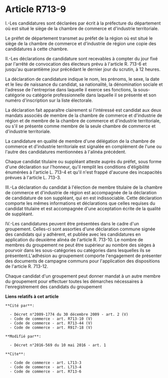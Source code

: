 # Article R713-9

I.-Les candidatures sont déclarées par écrit à la préfecture du département où est situé le siège de la chambre de commerce
et d'industrie territoriale. 

Le préfet de département transmet au préfet de la région où est situé le siège de la chambre de commerce et d'industrie de
région une copie des candidatures à cette chambre. 

II.-Les déclarations de candidature sont recevables à compter du jour fixé par l'arrêté de convocation des électeurs prévu à
l'article R. 713-6 et jusqu'au quarantième jour précédant le dernier jour du scrutin, à 12 heures. 

La déclaration de candidature indique le nom, les prénoms, le sexe, la date et le lieu de naissance du candidat, sa
nationalité, la dénomination sociale et l'adresse de l'entreprise dans laquelle il exerce ses fonctions, la sous-catégorie ou
catégorie professionnelle dans laquelle il se présente et son numéro d'inscription sur la liste électorale. 

La déclaration fait apparaître clairement si l'intéressé est candidat aux deux mandats associés de membre de la chambre de
commerce et d'industrie de région et de membre de la chambre de commerce et d'industrie territoriale, ou s'il se présente
comme membre de la seule chambre de commerce et d'industrie territoriale. 

La candidature en qualité de membre d'une délégation de la chambre de commerce et d'industrie territoriale est signalée en
complément de l'une ou l'autre des candidatures mentionnées à l'alinéa précédent. 

Chaque candidat titulaire ou suppléant atteste auprès du préfet, sous forme d'une déclaration sur l'honneur, qu'il remplit
les conditions d'éligibilité énumérées à l'article L. 713-4 et qu'il n'est frappé d'aucune des incapacités prévues à
l'article L. 713-3. 

III.-La déclaration du candidat à l'élection de membre titulaire de la chambre de commerce et d'industrie de région est
accompagnée de la déclaration de candidature de son suppléant, qui en est indissociable. Cette déclaration comporte les mêmes
informations et déclarations que celles requises du candidat titulaire et est accompagnée d'une acceptation écrite de la
qualité de suppléant. 

IV.-Les candidatures peuvent être présentées dans le cadre d'un groupement. Celles-ci sont assorties d'une déclaration
commune signée des candidats qui y adhèrent, et publiée avec les candidatures en application du deuxième alinéa de l'article
R. 713-10. Le nombre de membres du groupement ne peut être supérieur au nombre des sièges à pourvoir dans les sous-catégories
ou catégories dans lesquelles ils se présentent.L'adhésion au groupement comporte l'engagement de présenter des documents de
campagne communs pour l'application des dispositions de l'article R. 713-12. 

Chaque candidat d'un groupement peut donner mandat à un autre membre du groupement pour effectuer toutes les démarches
nécessaires à l'enregistrement des candidats du groupement

**Liens relatifs à cet article**

	**Cité par**:

	  - Décret n°2009-1774 du 30 décembre 2009 - art. 2 (V)
	  - Code de commerce - art. R713-10 (V)
	  - Code de commerce - art. R713-44 (V)
	  - Code de commerce - art. R917-18 (V)

	**Modifié par**:

	  - Décret n°2016-569 du 10 mai 2016 - art. 1

	**Cite**:

	  - Code de commerce - art. L713-3
	  - Code de commerce - art. L713-4
	  - Code de commerce - art. R713-6
